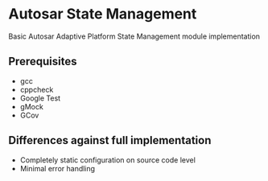 # Autosar State Management
Basic Autosar Adaptive Platform State Management module implementation

## Prerequisites

* gcc
* cppcheck
* Google Test
* gMock
* GCov

## Differences against full implementation

* Completely static configuration on source code level
* Minimal error handling